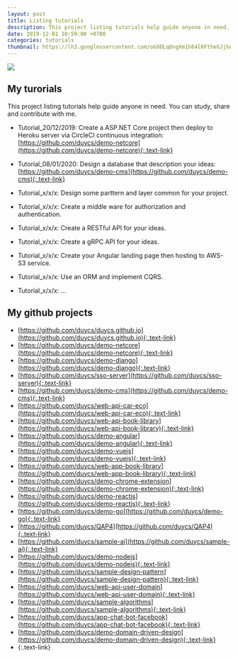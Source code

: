 ```yaml
---
layout: post
title: Listing tutorials
description: This project listing tutorials help guide anyone in need. You can study, share and contribute with me.
date: 2019-12-01 10:59:00 +0700
categories: tutorials
thumbnail: https://lh3.googleusercontent.com/oG8OLqOngXm1h64lKFtheGJjhqlYKLRRY8M4K7xmOeE63vWdsKl3Ytf_pcjW4tBjuglNNc72PPj9eahX00FctpEtaVMrBGz3PKEoPadalpH9WJpFpS_xCyLyW56KrodxElMT5DBWUao7zZHjIcpBgzckB2FDIi_IxDpuXiW_sE1q5Ns3o2ms9BMHKpSCTNJ-rjGBt9HAfHyukGLnGP-JVRnVL-4peB2nRG93t-OD4lwQSLgNjlieMAj0s7dpw8ChlpfuOzOK1l_C5KIlUYOdNgHPje4F5nDJuhgPYowkISwsHIRZ2JWgE7Z0D17VIdsW0DTF5NIUhMX9ytrdRb_7MMzEi--Dz4ZfxwVv3ElGJQUDMtiWsKHN8BE51ZKsv9pH54YXehTZJQUgh3TRUzvwwOpG429Dcqou-Ug_aAp2v5ancpGx0ACP8vNnPs489BkcfkNCBJFRZBsflhQ22iGSZ84Zc8qcDzjonoXOfLHnGDSC9Yk89AUW2erJv6xs0D56htTAJSd8mFnQcr4Eq5FPsVw60WkqACE2bC8E1wKOVpM_J0JjcDyqNxwP_akmU-D0vPQ2p7DWvHlimJOerNJ3IExI_Zgg5tJg8XKI_r6PKWFafdKPqkZjbkDP66tdRrryRnVxNI-0ZPwbnwDiPiORLWFBFNZ8cxVmbLq6VvXAtB4hmWrzac6IUS4b844FdhPalyVEYdLStetChBMShUnCM0eA9X1psZYwl4IaPiB53QDxtBRz=w1616-h1080-no
---
```


![](https://lh3.googleusercontent.com/oG8OLqOngXm1h64lKFtheGJjhqlYKLRRY8M4K7xmOeE63vWdsKl3Ytf_pcjW4tBjuglNNc72PPj9eahX00FctpEtaVMrBGz3PKEoPadalpH9WJpFpS_xCyLyW56KrodxElMT5DBWUao7zZHjIcpBgzckB2FDIi_IxDpuXiW_sE1q5Ns3o2ms9BMHKpSCTNJ-rjGBt9HAfHyukGLnGP-JVRnVL-4peB2nRG93t-OD4lwQSLgNjlieMAj0s7dpw8ChlpfuOzOK1l_C5KIlUYOdNgHPje4F5nDJuhgPYowkISwsHIRZ2JWgE7Z0D17VIdsW0DTF5NIUhMX9ytrdRb_7MMzEi--Dz4ZfxwVv3ElGJQUDMtiWsKHN8BE51ZKsv9pH54YXehTZJQUgh3TRUzvwwOpG429Dcqou-Ug_aAp2v5ancpGx0ACP8vNnPs489BkcfkNCBJFRZBsflhQ22iGSZ84Zc8qcDzjonoXOfLHnGDSC9Yk89AUW2erJv6xs0D56htTAJSd8mFnQcr4Eq5FPsVw60WkqACE2bC8E1wKOVpM_J0JjcDyqNxwP_akmU-D0vPQ2p7DWvHlimJOerNJ3IExI_Zgg5tJg8XKI_r6PKWFafdKPqkZjbkDP66tdRrryRnVxNI-0ZPwbnwDiPiORLWFBFNZ8cxVmbLq6VvXAtB4hmWrzac6IUS4b844FdhPalyVEYdLStetChBMShUnCM0eA9X1psZYwl4IaPiB53QDxtBRz=w1616-h1080-no)

## My turorials
This project listing tutorials help guide anyone in need. You can study, share and contribute with me.

- Tutorial_20/12/2019: Create a ASP.NET Core project then deploy to Heroku server via CircleCI continuous integration: [https://github.com/duycs/demo-netcore](https://github.com/duycs/demo-netcore){:.text-link}

- Tutorial_08/01/2020: Design a database that description your ideas: [https://github.com/duycs/demo-cms](https://github.com/duycs/demo-cms){:.text-link}

- Tutorial_x/x/x: Design some parttern and layer common for your project.

- Tutorial_x/x/x: Create a middle ware for authorization and authentication.

- Tutorial_x/x/x: Create a RESTful API for your ideas.

- Tutorial_x/x/x: Create a gRPC API for your ideas.

- Tutorial_x/x/x: Create your Angular landing page then hosting to AWS-S3 service.

- Tutorial_x/x/x: Use an ORM and implement CQRS.

- Tutorial_x/x/x: ...


## My github projects
- [https://github.com/duycs/duycs.github.io](https://github.com/duycs/duycs.github.io){:.text-link}
- [https://github.com/duycs/demo-netcore](https://github.com/duycs/demo-netcore){:.text-link}
- [https://github.com/duycs/demo-django](https://github.com/duycs/demo-django){:.text-link}
- [https://github.com/duycs/sso-server](https://github.com/duycs/sso-server){:.text-link}
- [https://github.com/duycs/demo-cms](https://github.com/duycs/demo-cms){:.text-link}
- [https://github.com/duycs/web-api-car-eco](https://github.com/duycs/web-api-car-eco){:.text-link}
- [https://github.com/duycs/web-api-book-library](https://github.com/duycs/web-api-book-library){:.text-link}
- [https://github.com/duycs/demo-angular](https://github.com/duycs/demo-angular){:.text-link}
- [https://github.com/duycs/demo-vuejs](https://github.com/duycs/demo-vuejs){:.text-link}
- [https://github.com/duycs/web-app-book-library](https://github.com/duycs/web-app-book-library){:.text-link}
- [https://github.com/duycs/demo-chrome-extension](https://github.com/duycs/demo-chrome-extension){:.text-link}
- [https://github.com/duycs/demo-reactjs](https://github.com/duycs/demo-reactjs){:.text-link}
- [https://github.com/duycs/demo-go](https://github.com/duycs/demo-go){:.text-link}
- [https://github.com/duycs/QAP4](https://github.com/duycs/QAP4){:.text-link}
- [https://github.com/duycs/sample-ai](https://github.com/duycs/sample-ai){:.text-link}
- [https://github.com/duycs/demo-nodejs](https://github.com/duycs/demo-nodejs){:.text-link}
- [https://github.com/duycs/sample-design-pattern](https://github.com/duycs/sample-design-pattern){:.text-link}
- [https://github.com/duycs/web-api-user-domain](https://github.com/duycs/web-api-user-domain){:.text-link}
- [https://github.com/duycs/sample-algorithms](https://github.com/duycs/sample-algorithms){:.text-link}
- [https://github.com/duycs/app-chat-bot-facebook](https://github.com/duycs/app-chat-bot-facebook){:.text-link}
- [https://github.com/duycs/demo-domain-driven-design](https://github.com/duycs/demo-domain-driven-design){:.text-link}
- [](){:.text-link}
